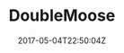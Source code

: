 ---
title: "DoubleMoose"
site_link: "http://www.doublemoose.com/"
description: "Video game development company helmed by Armin Ibrisagic, Felix Kjellberg, and Trevor Snowden."
location: "Unknown"
active: true
active_from: "2016-01-01"
active_to: ""
tags: []
date: "2017-05-04T22:50:04Z"
---